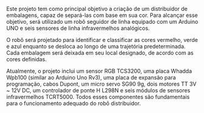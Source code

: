 Este projeto tem como principal objetivo a criação de um distribuidor de embalagens, capaz de separá-las com base em sua cor. Para alcançar esse objetivo, será utilizado um robô seguidor de linha equipado com um Arduino UNO e seis sensores de linha infravermelhos analógicos.

O robô será projetado para identificar e classificar as cores vermelho, verde e azul enquanto se desloca ao longo de uma trajetória predeterminada. Cada embalagem será deixada em seu local designado, de acordo com as cores definidas.

Atualmente, o projeto inclui um sensor RGB TCS3200, uma placa Whadda Wpb100 (similar ao Arduino Uno Rv3), uma placa de expansão para programação, cabos Dupont, um micro servo SG90 9g, dois motores TT 3V ~ 12V DC, um controlador de ponte H L298N e seis módulos de sensores infravermelhos TCRT5000. Todos esses componentes são fundamentais para o funcionamento adequado do robô distribuidor.
